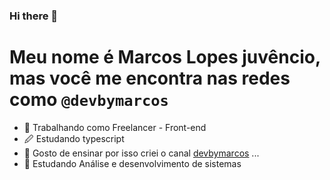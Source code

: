 ### Hi there 👋

# Meu nome é  Marcos Lopes juvêncio, mas você me encontra nas redes como `@devbymarcos`

- 🔭 Trabalhando como Freelancer - Front-end
- 🖉 Estudando typescript
- 📕 Gosto de ensinar por isso criei o canal    [devbymarcos](https://www.youtube.com/@devbymarcos/videos) ...
- 📕 Estudando Análise e desenvolvimento de sistemas 

